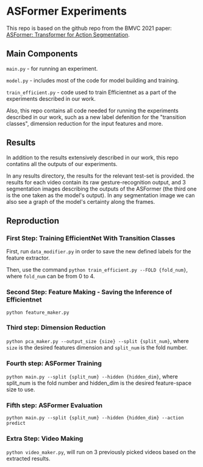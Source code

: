 # ASFormer Experiments
This repo is based on the github repo from the BMVC 2021 paper: [ASFormer: Transformer for Action Segmentation](https://arxiv.org/pdf/2110.08568.pdf).

## Main Components
`main.py` - for running an experiment.

`model.py` - includes most of the code for model building and training.

`train_efficient.py` - code used to train Efficientnet as a part of the experiments described in our work.

Also, this repo contains all code needed for running the experiments described in our work, such as a new label defenition for the  "transition classes", dimension reduction for the input features and more.

## Results
In addition to the results extensively described in our work, this repo contatins all the outputs of our experiments.

In any results directory, the results for the relevant test-set is provided. the results for each video contain its raw gesture-recognition output, and 3 segmentation images describing the outputs of the ASFormer (the third one is the one taken as the model's output). In any segmentation image we can also see a graph of the model's certainty along the frames.

## Reproduction
### First Step: Training EfficientNet With Transition Classes
First, run `data_modifier.py` in order to save the new defined labels for the feature extractor.

Then, use the command `python train_efficient.py --FOLD {fold_num}`, where `fold_num` can be from 0 to 4.

### Second Step: Feature Making - Saving the Inference of Efficientnet
`python feature_maker.py`

### Third step: Dimension Reduction
`python pca_maker.py --output_size {size} --split {split_num}`, where `size` is the desired features dimension and `split_num` is the fold number.

### Fourth step: ASFormer Training
`python main.py --split {split_num} --hidden {hidden_dim}`, where split_num is the fold number and hidden_dim is the desired feature-space size to use.

### Fifth step: ASFormer Evaluation
`python main.py --split {split_num} --hidden {hidden_dim} --action predict`

### Extra Step: Video Making
`python video_maker.py`, will run on 3 previously picked videos based on the extracted results.

